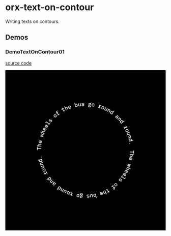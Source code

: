 # orx-text-on-contour

Writing texts on contours.

<!-- __demos__ -->
## Demos
### DemoTextOnContour01
[source code](src/jvmDemo/kotlin/DemoTextOnContour01.kt)

![DemoTextOnContour01Kt](https://raw.githubusercontent.com/openrndr/orx/media/orx-text-on-contour/images/DemoTextOnContour01Kt.png)
